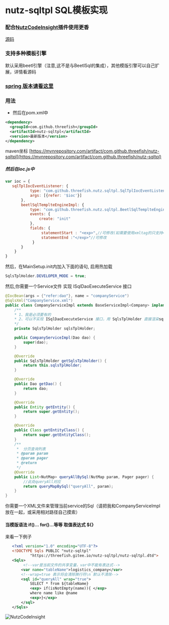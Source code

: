 nutz-sqltpl SQL模板实现
==================================
### 配合[NutzCodeInsight](https://plugins.jetbrains.com/plugin/10311-nutzcodeinsight)插件使用更香
[源码](https://github.com/threefish/nutz-sqltpl)

### 支持多种模板引擎

默认采用beetl引擎（注意,这不是与BeetlSql的集成），其他模版引擎可以自己扩展，详情看源码


### [spring 版本请看这里](https://gitee.com/threefish/spring-boot-sqltpl)

### 用法
- 然后在pom.xml中
```xml
<dependency>
  <groupId>com.github.threefish</groupId>
  <artifactId>nutz-sqltpl</artifactId>
  <version>最新版本</version>
</dependency>
```
maven坐标 [https://mvnrepository.com/artifact/com.github.threefish/nutz-sqltpl](https://mvnrepository.com/artifact/com.github.threefish/nutz-sqltpl)
##### 然后在ioc.js中
```javascript
var ioc = {
   sqlTplIocEventListener: {
           type: "com.github.threefish.nutz.sqltpl.SqlTplIocEventListener",
           args: [{refer: '$ioc'}]
       },
       beetlSqlTemplteEngineImpl: {
           type: "com.github.threefish.nutz.sqltpl.BeetlSqlTemplteEngineImpl",
           events: {
               create: "init"
           },
           fields: {
                statementStart : "<exp>",//可修改(如需要使用xmltag的只支持<exp></exp> xml tag,不支持其他xml tag)
                statementEnd :"</exp>"//可修改
            }
       }
    }
}
```

然后，在MainSetup.init内加入下面的语句, 启用热加载

```java
SqlsTplHolder.DEVELOPER_MODE = true;
```

然后,你需要一个Service文件 实现 ISqlDaoExecuteService 接口

```java
@IocBean(args = {"refer:dao"}, name = "companyService")
@SqlsXml("CompanyService.xml")
public class CompanyServiceImpl extends BaseServiceImpl<Company> implements CompanyService, ISqlDaoExecuteService {
    /**
    * 1、我是必须要有的
    * 2、可以不实现 ISqlDaoExecuteService 接口，用 SqlsTplHolder 直接渲染sql自己再进行操作
    */
    private SqlsTplHolder sqlsTplHolder;

    public CompanyServiceImpl(Dao dao) {
        super(dao);
    }

    @Override
    public SqlsTplHolder getSqlsTplHolder() {
        return this.sqlsTplHolder;
    }

    @Override
    public Dao getDao() {
        return dao;
    }

    @Override
    public Entity getEntity() {
        return super.getEntity();
    }

    @Override
    public Class getEntityClass() {
        return super.getEntityClass();
    }
    /**
     *  分页查询列表
     * @param param
     * @param pager
     * @return 
     */
    @Override
    public List<NutMap> queryAllBySql(NutMap param, Pager pager) {
        //此处queryAll对应
        return queryMapBySql("queryAll", param);
    }
}


```
你需要一个XML文件来管理当前service的Sql（请把我和CompanyServiceImpl放在一起，或采用相对路径自己摸索）
#### 当模版语法 <exp> if()... for()...等等 </exp> 取值表达式 ${}
来看一下例子
```xml
   <?xml version="1.0" encoding="UTF-8"?>
   <!DOCTYPE Sqls PUBLIC "nutz-sqltpl"
           "https://threefish.gitee.io/nutz-sqltpl/nutz-sqltpl.dtd">
   <Sqls>
        <!--var是当前文件的共享变量，var中不能有表达式-->
       <var name="tableName">logistics_company</var>
       <!--wrap=true 表示将会清除换行符\n 默认不清除-->
       <sql id="queryAll" wrap="true">
           SELECT * from ${tableName}
           <exp> if(isNotEmpty(name)){ </exp>
           where name like @name
           <exp>}</exp>
       </sql>
   </Sqls>
```
![NutzCodeInsight](https://github.com/threefish/NutzCodeInsight/raw/master/image/NutzSqlTpl.gif)
